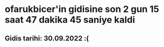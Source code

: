 # ofarukbicer'in gidisine son 2 gun 15 saat 47 dakika 45 saniye kaldi

## Gidis tarihi: 30.09.2022 :(